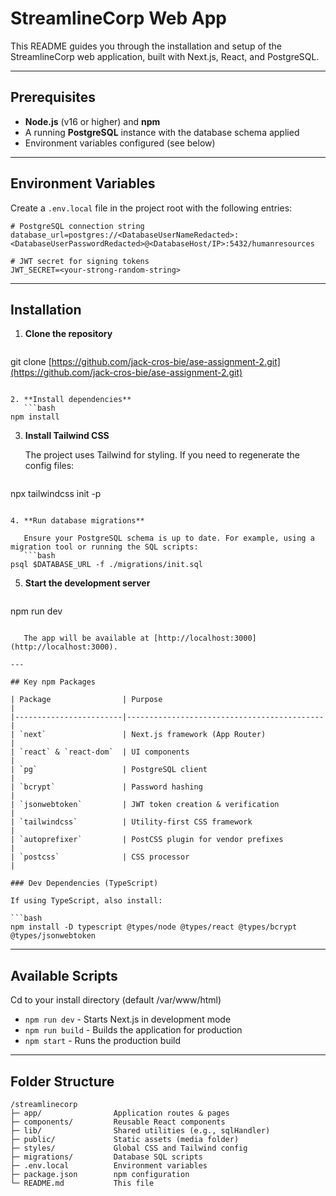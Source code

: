# StreamlineCorp Web App

This README guides you through the installation and setup of the StreamlineCorp web application, built with Next.js, React, and PostgreSQL.

---

## Prerequisites

- **Node.js** (v16 or higher) and **npm**
- A running **PostgreSQL** instance with the database schema applied
- Environment variables configured (see below)

---

## Environment Variables

Create a `.env.local` file in the project root with the following entries:

```env
# PostgreSQL connection string
database_url=postgres://<DatabaseUserNameRedacted>:<DatabaseUserPasswordRedacted>@<DatabaseHost/IP>:5432/humanresources

# JWT secret for signing tokens
JWT_SECRET=<your-strong-random-string>
```

---

## Installation

1. **Clone the repository**
   ```bash
   ```

git clone [https://github.com/jack-cros-bie/ase-assignment-2.git](https://github.com/jack-cros-bie/ase-assignment-2.git)

````

2. **Install dependencies**
   ```bash
npm install
````

3. **Install Tailwind CSS**

   The project uses Tailwind for styling. If you need to regenerate the config files:
   ```bash
   ```

npx tailwindcss init -p

````

4. **Run database migrations**

   Ensure your PostgreSQL schema is up to date. For example, using a migration tool or running the SQL scripts:
   ```bash
psql $DATABASE_URL -f ./migrations/init.sql
````

5. **Start the development server**
   ```bash
   ```

npm run dev

````

   The app will be available at [http://localhost:3000](http://localhost:3000).

---

## Key npm Packages

| Package                | Purpose                                    |
|------------------------|--------------------------------------------|
| `next`                 | Next.js framework (App Router)             |
| `react` & `react-dom`  | UI components                              |
| `pg`                   | PostgreSQL client                          |
| `bcrypt`               | Password hashing                           |
| `jsonwebtoken`         | JWT token creation & verification          |
| `tailwindcss`          | Utility-first CSS framework                |
| `autoprefixer`         | PostCSS plugin for vendor prefixes         |
| `postcss`              | CSS processor                              |

### Dev Dependencies (TypeScript)

If using TypeScript, also install:

```bash
npm install -D typescript @types/node @types/react @types/bcrypt @types/jsonwebtoken
````

---

## Available Scripts
Cd to your install directory (default /var/www/html)
- `npm run dev` - Starts Next.js in development mode
- `npm run build` - Builds the application for production
- `npm start` - Runs the production build

---

## Folder Structure

```
/streamlinecorp
├─ app/                Application routes & pages
├─ components/         Reusable React components
├─ lib/                Shared utilities (e.g., sqlHandler)
├─ public/             Static assets (media folder)
├─ styles/             Global CSS and Tailwind config
├─ migrations/         Database SQL scripts
├─ .env.local          Environment variables
├─ package.json        npm configuration
└─ README.md           This file
```
